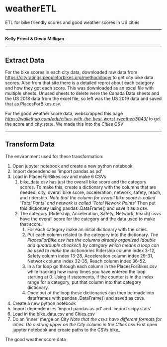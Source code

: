 # weatherETL
ETL for bike friendly scores and good weather scores in US cities <br>
________________________________________________________________________________________________________________________________________
#### Kelly Priest & Devin Milligan
________________________________________________________________________________________________________________________________________
## Extract Data <br>
For the bike scores in each city data, downloaded raw data from https://cityratings.peopleforbikes.org/methodology/ to get city bike data scores. Also from that site there is a detailed reprot about each category and how they got each score.
This was downloaded as an excel file with multiple sheets. Unused sheets to delete were the Canada Data sheets and the US 2018 data from the excel file, so left was the US 2019 data and saved that as PlacesForBikes.csv.

For the good weather score data, webscrapped this page *https://wallethub.com/edu/cities-with-the-best-worst-weather/5043/* to get the score and city:state. We made this into the *Cities CSV*
________________________________________________________________________________________________________________________________________
## Transform Data <br>
The environment used for these transformation:

1. Open jupyter notebook and create a new python notebook
2. Import dependencies 'import pandas as pd'
3. Load in PlacesForBikes.csv and make 6 CSVs
    1. bike_data.csv has just the overall bike score and the category scores. To make this, create a dictionary with the columns that are needed; city, overall bike score, acceleration, network, safety, reach, and ridership. *Note that the column for overall bike score is called 'Total Ponts' and network is called 'Total Nework Points'* Then put this dictionary using pandas .DataFrame() and save it as a csv.
    2. The category (Ridership, Acceleration, Safety, Network, Reach) csvs have the overall score for the category and the data used to make that score. 
        1. For each category make an initial dictionary with the cities. 
        2. Put each column related to the category into the dictionary. *The PlacesForBike.csv has the columns already organized (double and quadrouple checkec!) by category which means a loop can be used to make the dictionaries* Ridership column index 3-12, Safety column index 13-28, Acceleration column index 29-31, Network column index 32-35, Reach column index 36-52. 
        3. In a for loop go through each column in the PlacesForBikes.csv while tracking how many times you have entered the loop starting at 0. Using if statements, if the counter is in the index range for a category, put that column into that category dictionary. 
        4. Once out of the loop these dictionaries can then be made into dataframes with pandas .DataFrame() and saved as csvs.
4. Create a new python notebook
5. Import dependencies 'import pandas as pd' and 'import scipy.stats'    
6. Load in the bike_data.csv and Cities.csv
7. Do an 'inner' merge on City *Note that the csvs have different formats for cities. Do a string upper on the City column in the Cities csv*
First open jupyter notebook and create paths to the CSVs bike_

The good weather score data



